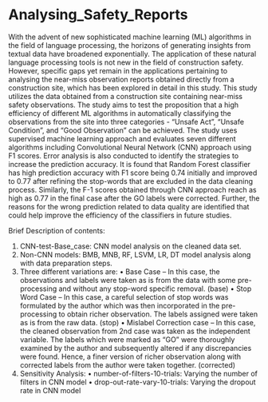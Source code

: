 # Analysing_Safety_Reports
With the advent of new sophisticated machine learning (ML) algorithms in the field of language processing, the horizons of generating insights from textual data have broadened exponentially. The application of these natural language processing tools is not new in the field of construction safety. However, specific gaps yet remain in the applications pertaining to analysing the near-miss observation reports obtained directly from a construction site, which has been explored in detail in this study. This study utilizes the data obtained from a construction site containing near-miss safety observations. The study aims to test the proposition that a high efficiency of different ML algorithms in automatically classifying the observations from the site into three categories - “Unsafe Act”, “Unsafe Condition”, and “Good Observation” can be achieved. The study uses supervised machine learning approach and evaluates seven different algorithms including Convolutional Neural Network (CNN) approach using F1 scores. Error analysis is also conducted to identify the strategies to increase the prediction accuracy. It is found that Random Forest classifier has high prediction accuracy with F1 score being 0.74 initially and improved to 0.77 after refining the stop-words that are excluded in the data cleaning process. Similarly, the F-1 scores obtained through CNN approach reach as high as 0.77 in the final case after the GO labels were corrected. Further, the reasons for the wrong prediction related to data quality are identified that could help improve the efficiency of the classifiers in future studies.

Brief Description of contents:
1.	CNN-test-Base_case: CNN model analysis on the cleaned data set.
2.	Non-CNN models: BMB, MNB, RF, LSVM, LR, DT model analysis along with data preparation steps.
3.	Three different variations are:
   •	Base Case – In this case, the observations and labels were taken as is from the data with some pre-processing and without any stop-word specific removal. (base)
   •	Stop Word Case – In this case, a careful selection of stop words was formulated by the author which was then incorporated in the pre-processing to obtain richer observation. The labels assigned were taken as is from the raw data. (stop)
   •	Mislabel Correction case – In this case, the cleaned observation from 2nd case was taken as the independent variable. The labels which were marked as “GO” were thoroughly examined by the author and subsequently altered if any discrepancies were found. Hence, a finer version of richer observation along with corrected labels from the author were taken together. (corrected)
5.	Sensitivity Analysis:
   •	number-of-filters-10-trials: Varying the number of filters in CNN model
   •	drop-out-rate-vary-10-trials: Varying the dropout rate in CNN model

